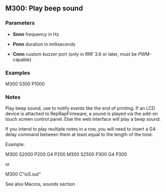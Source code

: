 ## M300: Play beep sound

### Parameters

- **Snnn** frequency in Hz

- **Pnnn** duration in milliseconds

- **Cnnn** custom buzzer port (only in RRF 3.6 or later, must be PWM-capable)

### Examples

M300 S300 P1000

### Notes

Play beep sound, use to notify events like the end of printing. If an LCD device is attached to RepRapFirmware, a sound is played via the add-on touch screen control panel. Else the web interface will play a beep sound.

If you intend to play multiple notes in a row, you will need to insert a G4 delay command between them at least equal to the length of the tone.

Example:

M300 S2000 P200 G4 P200 M300 S2500 P300 G4 P300

or

M300 C"io5.out"

See also Macros, sounds section

